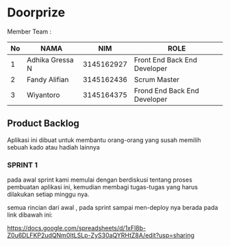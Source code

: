 # Doorprize

Member Team : 

| No | NAMA               | NIM        | ROLE                         |
|----|--------------------|------------|------------------------------|
| 1  | Adhika Gressa N    | 3145162927 | Front End Back End Developer |
| 2  | Fandy Alifian      | 3145162436 | Scrum Master                 |
| 3  | Wiyantoro          | 3145164375 | Frond End Back End Developer |

## Product Backlog

  Aplikasi ini dibuat untuk membantu orang-orang yang susah memilih sebuah kado atau hadiah lainnya
  
### SPRINT 1
  pada awal sprint kami memulai dengan berdiskusi tentang proses pembuatan aplikasi ini, kemudian membagi tugas-tugas yang harus dilakukan setiap minggu nya.

semua rincian dari awal , pada sprint sampai men-deploy nya berada pada link dibawah ini:

https://docs.google.com/spreadsheets/d/1xFl8b-Z0u6DLFKP2udQNm0ItLSLp-ZyS30aQYRHtZ8A/edit?usp=sharing



